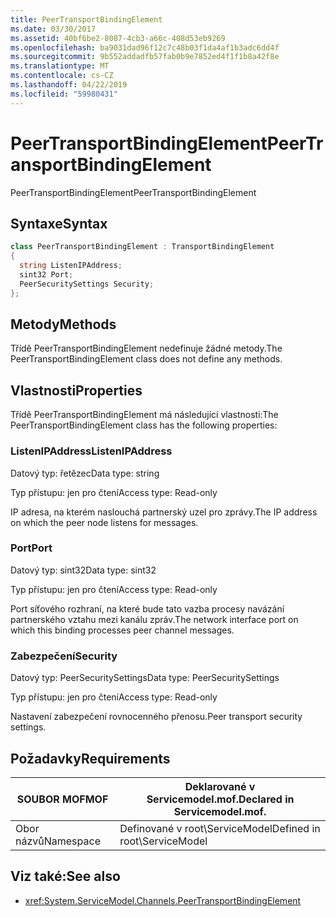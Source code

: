 ```yaml
---
title: PeerTransportBindingElement
ms.date: 03/30/2017
ms.assetid: 40bf6be2-8087-4cb3-a66c-408d53eb9269
ms.openlocfilehash: ba9031dad96f12c7c48b03f1da4af1b3adc6dd4f
ms.sourcegitcommit: 9b552addadfb57fab0b9e7852ed4f1f1b8a42f8e
ms.translationtype: MT
ms.contentlocale: cs-CZ
ms.lasthandoff: 04/22/2019
ms.locfileid: "59980431"
---
```

# <a name="peertransportbindingelement"></a><span data-ttu-id="8efbd-102">PeerTransportBindingElement</span><span class="sxs-lookup"><span data-stu-id="8efbd-102">PeerTransportBindingElement</span></span>
<span data-ttu-id="8efbd-103">PeerTransportBindingElement</span><span class="sxs-lookup"><span data-stu-id="8efbd-103">PeerTransportBindingElement</span></span>  
  
## <a name="syntax"></a><span data-ttu-id="8efbd-104">Syntaxe</span><span class="sxs-lookup"><span data-stu-id="8efbd-104">Syntax</span></span>  
  
```csharp
class PeerTransportBindingElement : TransportBindingElement  
{  
  string ListenIPAddress;  
  sint32 Port;  
  PeerSecuritySettings Security;  
};  
```  
  
## <a name="methods"></a><span data-ttu-id="8efbd-105">Metody</span><span class="sxs-lookup"><span data-stu-id="8efbd-105">Methods</span></span>  
 <span data-ttu-id="8efbd-106">Třídě PeerTransportBindingElement nedefinuje žádné metody.</span><span class="sxs-lookup"><span data-stu-id="8efbd-106">The PeerTransportBindingElement class does not define any methods.</span></span>  
  
## <a name="properties"></a><span data-ttu-id="8efbd-107">Vlastnosti</span><span class="sxs-lookup"><span data-stu-id="8efbd-107">Properties</span></span>  
 <span data-ttu-id="8efbd-108">Třídě PeerTransportBindingElement má následující vlastnosti:</span><span class="sxs-lookup"><span data-stu-id="8efbd-108">The PeerTransportBindingElement class has the following properties:</span></span>  
  
### <a name="listenipaddress"></a><span data-ttu-id="8efbd-109">ListenIPAddress</span><span class="sxs-lookup"><span data-stu-id="8efbd-109">ListenIPAddress</span></span>  
 <span data-ttu-id="8efbd-110">Datový typ: řetězec</span><span class="sxs-lookup"><span data-stu-id="8efbd-110">Data type: string</span></span>  
  
 <span data-ttu-id="8efbd-111">Typ přístupu: jen pro čtení</span><span class="sxs-lookup"><span data-stu-id="8efbd-111">Access type: Read-only</span></span>  
  
 <span data-ttu-id="8efbd-112">IP adresa, na kterém naslouchá partnerský uzel pro zprávy.</span><span class="sxs-lookup"><span data-stu-id="8efbd-112">The IP address on which the peer node listens for messages.</span></span>  
  
### <a name="port"></a><span data-ttu-id="8efbd-113">Port</span><span class="sxs-lookup"><span data-stu-id="8efbd-113">Port</span></span>  
 <span data-ttu-id="8efbd-114">Datový typ: sint32</span><span class="sxs-lookup"><span data-stu-id="8efbd-114">Data type: sint32</span></span>  
  
 <span data-ttu-id="8efbd-115">Typ přístupu: jen pro čtení</span><span class="sxs-lookup"><span data-stu-id="8efbd-115">Access type: Read-only</span></span>  
  
 <span data-ttu-id="8efbd-116">Port síťového rozhraní, na které bude tato vazba procesy navázání partnerského vztahu mezi kanálu zpráv.</span><span class="sxs-lookup"><span data-stu-id="8efbd-116">The network interface port on which this binding processes peer channel messages.</span></span>  
  
### <a name="security"></a><span data-ttu-id="8efbd-117">Zabezpečení</span><span class="sxs-lookup"><span data-stu-id="8efbd-117">Security</span></span>  
 <span data-ttu-id="8efbd-118">Datový typ: PeerSecuritySettings</span><span class="sxs-lookup"><span data-stu-id="8efbd-118">Data type: PeerSecuritySettings</span></span>  
  
 <span data-ttu-id="8efbd-119">Typ přístupu: jen pro čtení</span><span class="sxs-lookup"><span data-stu-id="8efbd-119">Access type: Read-only</span></span>  
  
 <span data-ttu-id="8efbd-120">Nastavení zabezpečení rovnocenného přenosu.</span><span class="sxs-lookup"><span data-stu-id="8efbd-120">Peer transport security settings.</span></span>  
  
## <a name="requirements"></a><span data-ttu-id="8efbd-121">Požadavky</span><span class="sxs-lookup"><span data-stu-id="8efbd-121">Requirements</span></span>  
  
|<span data-ttu-id="8efbd-122">SOUBOR MOF</span><span class="sxs-lookup"><span data-stu-id="8efbd-122">MOF</span></span>|<span data-ttu-id="8efbd-123">Deklarované v Servicemodel.mof.</span><span class="sxs-lookup"><span data-stu-id="8efbd-123">Declared in Servicemodel.mof.</span></span>|  
|---------|-----------------------------------|  
|<span data-ttu-id="8efbd-124">Obor názvů</span><span class="sxs-lookup"><span data-stu-id="8efbd-124">Namespace</span></span>|<span data-ttu-id="8efbd-125">Definované v root\ServiceModel</span><span class="sxs-lookup"><span data-stu-id="8efbd-125">Defined in root\ServiceModel</span></span>|  
  
## <a name="see-also"></a><span data-ttu-id="8efbd-126">Viz také:</span><span class="sxs-lookup"><span data-stu-id="8efbd-126">See also</span></span>

- <xref:System.ServiceModel.Channels.PeerTransportBindingElement>
